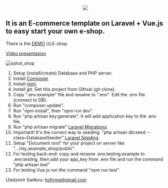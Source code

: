 <p align="center"><img src="https://laravel.com/assets/img/components/logo-laravel.svg"></p>

## It is an E-commerce template on Laravel + Vue.js to easy start your own e-shop.


There is the [DEMO](http://uls.northeurope.cloudapp.azure.com/) ULE-shop.

[Video presantasion](https://youtu.be/McmVr2FEo-0)

<p><img src="https://preview.ibb.co/dyyGMb/sshot_shop.png" alt="sshot_shop" border="0"></p>

1. Setup (install/create) Database and PHP server.
2. Install [Composer](https://getcomposer.org/doc/00-intro.md)
3. Install [npm](https://docs.npmjs.com/getting-started/installing-node). 
4. Install git. Get this project from Github (git clone).
5. Copy ".env.example" file and rename to ".env". Edit the .env file (connect to DB).
6. Run "composer update".
7. Run "npm install", then "npm run dev".
8. Run "php artisan key:generate". It will add application key to the .env file.
9. Run "php artisan migrate" [Laravel Migrations](https://laravel.com/docs/5.5/migrations).
10. Important! It's the correct way to seeding: "php artisan db:seed --class=DatabaseSeeder" [Laravel Seeding](https://laravel.com/docs/5.5/seeding).
11. Setup "Document root" for your project on server like ".../my_example_shop/public".
12. For testing back-end: copy and rename .env.testing.example to .env.testing, then add your app_key from .env file and run the command "php artisan test"
13. For testing Vue.js run the command "npm run test"

Uladzimir Sadkou: hofirma@gmail.com
